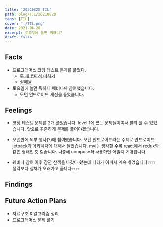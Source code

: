 ```yaml
---
title: '20210828 TIL'
path: blog/TIL/20210828
tags: [TIL]
cover: './TIL.png'
date: 2021-08-28
excerpt: 토요일에 놀면 뭐하니?
draft: false
---
```


## Facts

- 프로그래머스 코딩 테스트 문제를 풀었다.
  - [두 개 뽑아서 더하기](https://programmers.co.kr/learn/courses/30/lessons/68644?language=kotlin)
  - [실패율](https://programmers.co.kr/learn/courses/30/lessons/42889)
- 토요일에 놀면 뭐하니 웨비나에 참여했습니다.
  - 모던 안드로이드 세션을 들었습니다.

## Feelings

- 코딩 테스트 문제를 2개 풀었습니다. level 1에 있는 문제들이여서 빨리 풀 수 있었습니다. 앞으로 꾸준하게 문제를 풀어야겠습니다.
- 오랜만에 외부 행사(?)에 참여했습니다. 모던 안드로이드라는 주제로 안드로이드 jetpack과 아키텍처에 대해서 들었습니다. mvi는 생각할 수록 react에서 redux와 같은 형태인 것 같습니다. 나중에 compose와 사용하면 어떨지 기대됩니다.

- 웨비나 참여 이후 잠깐 산책을 나갔다 왔는데 다리가 아파서 계속 쉬었습니다ㅠㅠ 생각보다 상처가 오래가고 큽니다ㅠㅠ

## Findings

## Future Action Plans

- 자료구조 & 알고리즘 정리
- 프로그래머스 문제 풀기
